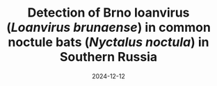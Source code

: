 ---
title: "Detection of Brno loanvirus (<i>Loanvirus brunaense</i>) in common noctule bats (<i>Nyctalus noctula</i>) in Southern Russia"
collection: publications
permalink: /publication/2024-12-12-paper-12
date: 2024-12-12
venue: 'Brazilian Journal of Microbiology'
paperurl: 'https://rdcu.be/d3rRd'
github: 'https://github.com/PopovIILab/PhoBl'
citation: 'Ohlopkova, O.V.; Stolbunova, K.A.; <b>Popov, I.V.</b>; Popov, I.V.; Kabwe, E.; Davidyuk, Yu.N.; Stepanyuk, M.A.; Moshkin, A.D.; Kononova, Yu.V.; Lukbanova, E.A.; Ermakov, A.M.; Chikindas, M.L.; Sobolev, I.A.; Khaiboullina, S.F.; Shestopalov, A.M. <i> Braz J Microbiol </i> 2024, [![DOI](https://img.shields.io/badge/DOI-10.1007%2Fs42770--024--01587--5-blue)](https://doi.org/10.1007/s42770-024-01587-5)'
---